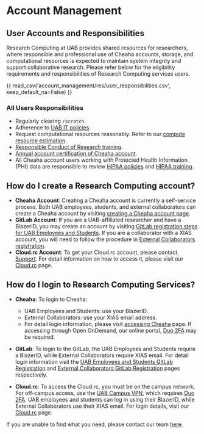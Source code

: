 # Account Management

## User Accounts and Responsibilities

Research Computing at UAB provides shared resources for researchers, where responsible and professional use of Cheaha accounts, storage, and computational resources is expected to maintain system integrity and support collaborative research. Please refer below for the eligibility requirements and responsibilities of Research Computing services users.

{{ read_csv('account_management/res/user_responsibilities.csv', keep_default_na=False) }}

### All Users Responsibilities

- Regularly clearing `/scratch`.
- Adherence to [UAB IT policies](https://www.uab.edu/it/home/policies).
- Request computational resources reasonably. Refer to our [compute resource estimation](../cheaha/job_efficiency.md/#estimating-compute-resources).
- [Responsible Conduct of Research training](https://www.uab.edu/research/home/responsible-conduct-of-research).
- [Annual account certification of Cheaha account](../account_management/cheaha_account.md#account-requires-certification).
- All Cheaha account users working with Protected Health Information (PHI) data are responsible to review [HIPAA policies](https://www.uab.edu/it/home/policies/compliance/hipaa) and
[HIPAA training](https://www.uab.edu/compliance/areas-of-focus/privacy/training).

## How do I create a Research Computing account?

- **Cheaha Account**: Creating a Cheaha account is currently a self-service process. Both UAB employees, students, and external collaborators can create a Cheaha account by visiting [creating a Cheaha account page](./cheaha_account.md).
- **GitLab Account**: If you are a UAB-affiliated researcher and have a BlazerID, you may create an account by visiting [GitLab registration steps for UAB Employees and Students](./gitlab_account.md/#uab-gitlab-registration). If you are a collaborator with a XIAS account, you will need to follow the procedure in [External Collaborators registration](./gitlab_account.md/#xias-external-collaborator-registration).
- **Cloud.rc Account**: To get your Cloud.rc account, please contact [Support](../help/support.md). For detail information on how to access it, please visit our [Cloud.rc](../uab_cloud/index.md) page.

## How do I login to Research Computing Services?

- **Cheaha**: To login to Cheaha:
    - UAB Employees and Students: use your BlazerID.
    - External Collaborators: use your XIAS email address.
    - For detail login information, please visit [accessing Cheaha](../cheaha/getting_started.md/#accessing-cheaha) page.  If accessing through Open OnDemand, our online portal, [Duo 2FA](https://www.uab.edu/it/home/security/2-factor) may be required.

- **GitLab**: To login  to the GitLab, the UAB Employees and Students require a BlazerID, while External Collaborators require XIAS email. For detail login information visit the [UAB Employees and Students GitLab Registration](./gitlab_account.md/#uab-gitlab-registration) and [External Collaborators GitLab Registration](./gitlab_account.md/#xias-external-collaborator-registration) pages respectively.

- **Cloud.rc**: To access the Cloud.rc, you must be on the campus network. For off-campus access, use the [UAB Campus VPN](https://www.uab.edu/it/home/tech-solutions/network/vpn), which requires [Duo 2FA](https://www.uab.edu/it/home/security/2-factor).
UAB employees and students can log in using their BlazerID, while External Collaborators use their XIAS email. For login details, visit our [Cloud.rc](../uab_cloud/index.md/#first-steps) page.

If you are unable to find what you need, please contact our team [here](../index.md#how-to-contact-us).
